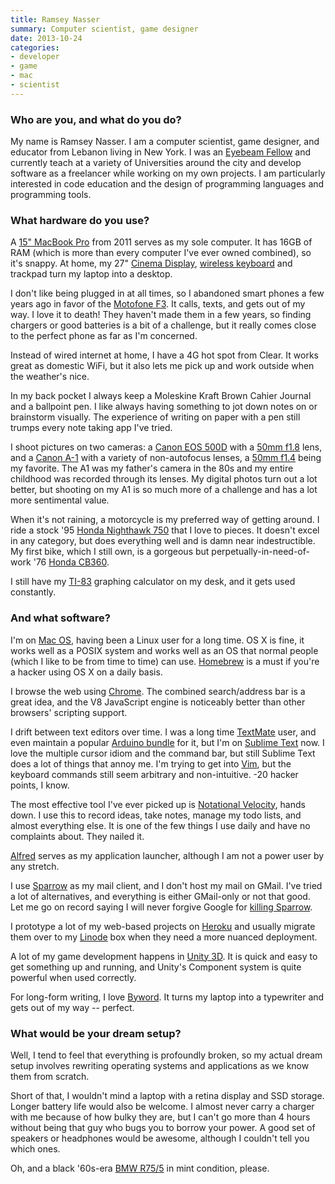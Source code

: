 ```yaml
---
title: Ramsey Nasser
summary: Computer scientist, game designer
date: 2013-10-24
categories:
- developer
- game
- mac
- scientist
---
```


### Who are you, and what do you do?

My name is Ramsey Nasser. I am a computer scientist, game designer, and educator from Lebanon living in New York. I was an [Eyebeam Fellow](http://eyebeam.org/people/ramsey-nasser "Ramsey's fellow page.") and currently teach at a variety of Universities around the city and develop software as a freelancer while working on my own projects. I am particularly interested in code education and the design of programming languages and programming tools.

### What hardware do you use?

A [15" MacBook Pro][macbook-pro] from 2011 serves as my sole computer. It has 16GB of RAM (which is more than every computer I've ever owned combined), so it's snappy. At home, my 27" [Cinema Display][cinema-display], [wireless keyboard][keyboard] and trackpad turn my laptop into a desktop.

I don't like being plugged in at all times, so I abandoned smart phones a few years ago in favor of the [Motofone F3][motofone-f3]. It calls, texts, and gets out of my way. I love it to death! They haven't made them in a few years, so finding chargers or good batteries is a bit of a challenge, but it really comes close to the perfect phone as far as I'm concerned.

Instead of wired internet at home, I have a 4G hot spot from Clear. It works great as domestic WiFi, but it also lets me pick up and work outside when the weather's nice.

In my back pocket I always keep a Moleskine Kraft Brown Cahier Journal and a ballpoint pen. I like always having something to jot down notes on or brainstorm visually. The experience of writing on paper with a pen still trumps every note taking app I've tried.

I shoot pictures on two cameras: a [Canon EOS 500D][eos-500d] with a [50mm f1.8][ef-50mm-f1.8-ii] lens, and a [Canon A-1][a-1] with a variety of non-autofocus lenses, a [50mm f1.4][ef-50mm-f1.4-usm] being my favorite. The A1 was my father's camera in the 80s and my entire childhood was recorded through its lenses. My digital photos turn out a lot better, but shooting on my A1 is so much more of a challenge and has a lot more sentimental value.

When it's not raining, a motorcycle is my preferred way of getting around. I ride a stock '95 [Honda Nighthawk 750][nighthawk-750] that I love to pieces. It doesn't excel in any category, but does everything well and is damn near indestructible. My first bike, which I still own, is a gorgeous but perpetually-in-need-of-work '76 [Honda CB360][cb360].

I still have my [TI-83][] graphing calculator on my desk, and it gets used constantly.

### And what software?

I'm on [Mac OS][macos], having been a Linux user for a long time. OS X is fine, it works well as a POSIX system and works well as an OS that normal people (which I like to be from time to time) can use. [Homebrew][] is a must if you're a hacker using OS X on a daily basis.

I browse the web using [Chrome][]. The combined search/address bar is a great idea, and the V8 JavaScript engine is noticeably better than other browsers' scripting support.

I drift between text editors over time. I was a long time [TextMate][] user, and even maintain a popular [Arduino bundle][arduino-textmate-bundle] for it, but I'm on [Sublime Text][sublime-text] now. I love the multiple cursor idiom and the command bar, but still Sublime Text does a lot of things that annoy me. I'm trying to get into [Vim][], but the keyboard commands still seem arbitrary and non-intuitive. -20 hacker points, I know.

The most effective tool I've ever picked up is [Notational Velocity][notational-velocity], hands down. I use this to record ideas, take notes, manage my todo lists, and almost everything else. It is one of the few things I use daily and have no complaints about. They nailed it.

[Alfred][] serves as my application launcher, although I am not a power user by any stretch.

I use [Sparrow][] as my mail client, and I don't host my mail on GMail. I've tried a lot of alternatives, and everything is either GMail-only or not that good. Let me go on record saying I will never forgive Google for [killing Sparrow](http://pandodaily.com/2012/07/20/why-googles-sparrow-acquisition-just-ruined-my-morning/ "An article about Google acquiring Sparrow.").

I prototype a lot of my web-based projects on [Heroku][] and usually migrate them over to my [Linode][] box when they need a more nuanced deployment.

A lot of my game development happens in [Unity 3D][unity]. It is quick and easy to get something up and running, and Unity's Component system is quite powerful when used correctly.

For long-form writing, I love [Byword][]. It turns my laptop into a typewriter and gets out of my way -- perfect.

### What would be your dream setup?

Well, I tend to feel that everything is profoundly broken, so my actual dream setup involves rewriting operating systems and applications as we know them from scratch.

Short of that, I wouldn't mind a laptop with a retina display and SSD storage. Longer battery life would also be welcome. I almost never carry a charger with me because of how bulky they are, but I can't go more than 4 hours without being that guy who bugs you to borrow your power. A good set of speakers or headphones would be awesome, although I couldn't tell you which ones.

Oh, and a black '60s-era [BMW R75/5][r75-5] in mint condition, please.

[a-1]: https://en.wikipedia.org/wiki/Canon_A-1 "A 35mm film camera."
[alfred]: https://www.alfredapp.com/ "A launcher app for the Mac."
[arduino-textmate-bundle]: https://github.com/nasser/arduino.tmbundle "An Arduino bundle for TextMate."
[byword]: https://bywordapp.com/ "A full-screen writing tool for the Mac."
[cb360]: https://en.wikipedia.org/wiki/Honda_CB360 "A motorcycle."
[chrome]: https://www.google.com/intl/en/chrome/ "A WebKit-based browser, where each tab runs in its own thread."
[cinema-display]: https://en.wikipedia.org/wiki/Apple_Cinema_Display "An LCD display."
[ef-50mm-f1.4-usm]: http://web.archive.org/web/20150905095642/http://www.usa.canon.com/cusa/support/consumer/eos_slr_camera_systems/lenses/ef_50mm_f_1_4_usm "A lens for SLR cameras."
[ef-50mm-f1.8-ii]: https://www.usa.canon.com/cusa/consumer/products/cameras/ef_lens_lineup/ef_50mm_f_1_8_ii "A standard and medium telephoto camera lens."
[eos-500d]: https://en.wikipedia.org/wiki/Canon_EOS_500D "A 15.1 megapixel DSLR."
[heroku]: https://www.heroku.com/ "A service for running and deploying Ruby, Node.js, Clojure, Java, Python, and Scala apps."
[homebrew]: https://brew.sh/ "Command-line package manager for Mac OS X."
[keyboard]: https://www.apple.com/us/shop/goto/mac/accessories "The keyboard."
[linode]: https://www.linode.com "A VPS hosting service."
[macbook-pro]: https://www.apple.com/macbook-pro/ "A laptop."
[macos]: https://en.wikipedia.org/wiki/MacOS "An operating system for Mac hardware."
[motofone-f3]: https://en.wikipedia.org/wiki/Motofone_f3 "A GSM mobile phone."
[nighthawk-750]: https://en.wikipedia.org/wiki/Honda_CB750 "A motorcycle."
[notational-velocity]: https://notational.net/ "A clever note-taking app for the Mac."
[r75-5]: https://en.wikipedia.org/wiki/BMW_/5_motorcycles "A motorcycle."
[sparrow]: http://www.gmail.com/intl/en/mail/help/sparrow.html "A mail client for the Mac with a funky UI."
[sublime-text]: http://www.sublimetext.com/ "A coder's text editor."
[textmate]: https://macromates.com/ "A text editor for the Mac."
[ti-83]: https://en.wikipedia.org/wiki/TI-83_series "A graphing calculator."
[unity]: https://unity.com/products "A cross-platform game development tool."
[vim]: https://www.vim.org/ "A command-line text editor."
